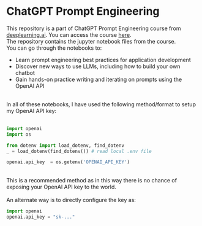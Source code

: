 # ChatGPT Prompt Engineering
This repository is a part of ChatGPT Prompt Engineering course from [deeplearning.ai](https://deeplearning.ai). You can access the course [here](https://learn.deeplearning.ai/chatgpt-prompt-eng/lesson/1/introduction?_gl=1*12zf2uv*_ga*NDU3MTIxMzQwLjE2ODI2NjM0MTM.*_ga_PZF1GBS1R1*MTY5NjIzODM2MC4xNS4wLjE2OTYyMzgzNjEuNTkuMC4w).<br>
The repository contains the jupyter notebook files from the course.<br>
You can go through the notebooks to:<br>
- Learn prompt engineering best practices for application development
- Discover new ways to use LLMs, including how to build your own chatbot
- Gain hands-on practice writing and iterating on prompts using the OpenAI API<br>
<br>
In all of these notebooks, I have used the following method/format to setup my OpenAI API key:<br><br>

```python
import openai
import os

from dotenv import load_dotenv, find_dotenv
_ = load_dotenv(find_dotenv()) # read local .env file

openai.api_key  = os.getenv('OPENAI_API_KEY')
```
<br>
This is a recommended method as in this way there is no chance of exposing your OpenAI API key to the world.<br><br>
An alternate way is to directly configure the key as:<br>

```python
import openai
openai.api_key = "sk-..."
```
